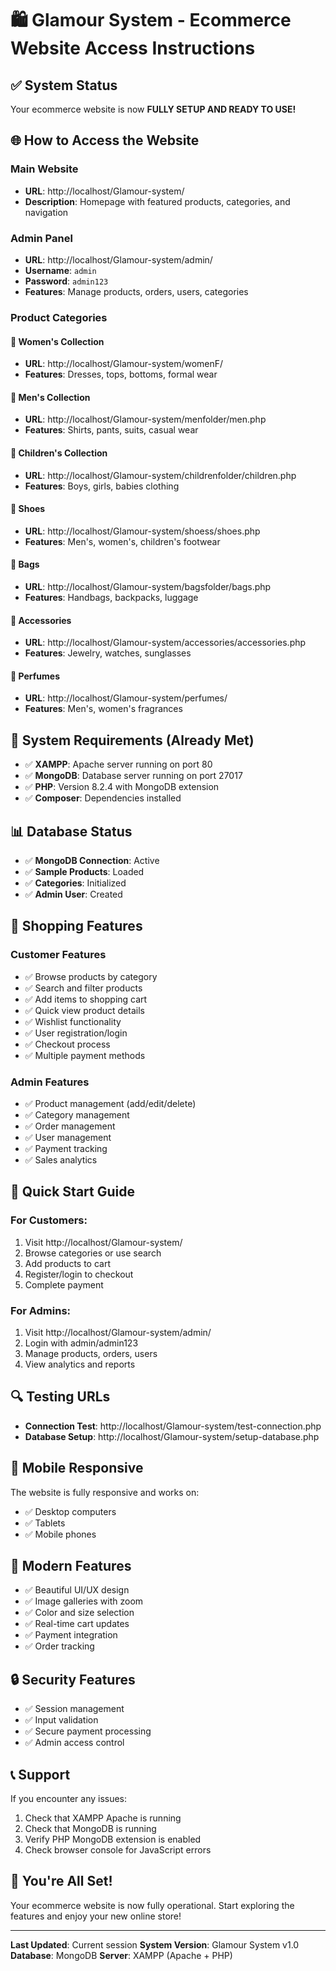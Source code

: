 # 🛍️ Glamour System - Ecommerce Website Access Instructions

## ✅ System Status
Your ecommerce website is now **FULLY SETUP AND READY TO USE!**

## 🌐 How to Access the Website

### **Main Website**
- **URL**: http://localhost/Glamour-system/
- **Description**: Homepage with featured products, categories, and navigation

### **Admin Panel**
- **URL**: http://localhost/Glamour-system/admin/
- **Username**: `admin`
- **Password**: `admin123`
- **Features**: Manage products, orders, users, categories

### **Product Categories**

#### 👗 Women's Collection
- **URL**: http://localhost/Glamour-system/womenF/
- **Features**: Dresses, tops, bottoms, formal wear

#### 👔 Men's Collection  
- **URL**: http://localhost/Glamour-system/menfolder/men.php
- **Features**: Shirts, pants, suits, casual wear

#### 👶 Children's Collection
- **URL**: http://localhost/Glamour-system/childrenfolder/children.php
- **Features**: Boys, girls, babies clothing

#### 👠 Shoes
- **URL**: http://localhost/Glamour-system/shoess/shoes.php
- **Features**: Men's, women's, children's footwear

#### 👜 Bags
- **URL**: http://localhost/Glamour-system/bagsfolder/bags.php
- **Features**: Handbags, backpacks, luggage

#### 💍 Accessories
- **URL**: http://localhost/Glamour-system/accessories/accessories.php
- **Features**: Jewelry, watches, sunglasses

#### 🌸 Perfumes
- **URL**: http://localhost/Glamour-system/perfumes/
- **Features**: Men's, women's fragrances

## 🔧 System Requirements (Already Met)

- ✅ **XAMPP**: Apache server running on port 80
- ✅ **MongoDB**: Database server running on port 27017
- ✅ **PHP**: Version 8.2.4 with MongoDB extension
- ✅ **Composer**: Dependencies installed

## 📊 Database Status

- ✅ **MongoDB Connection**: Active
- ✅ **Sample Products**: Loaded
- ✅ **Categories**: Initialized
- ✅ **Admin User**: Created

## 🛒 Shopping Features

### **Customer Features**
- ✅ Browse products by category
- ✅ Search and filter products
- ✅ Add items to shopping cart
- ✅ Quick view product details
- ✅ Wishlist functionality
- ✅ User registration/login
- ✅ Checkout process
- ✅ Multiple payment methods

### **Admin Features**
- ✅ Product management (add/edit/delete)
- ✅ Category management
- ✅ Order management
- ✅ User management
- ✅ Payment tracking
- ✅ Sales analytics

## 🚀 Quick Start Guide

### **For Customers:**
1. Visit http://localhost/Glamour-system/
2. Browse categories or use search
3. Add products to cart
4. Register/login to checkout
5. Complete payment

### **For Admins:**
1. Visit http://localhost/Glamour-system/admin/
2. Login with admin/admin123
3. Manage products, orders, users
4. View analytics and reports

## 🔍 Testing URLs

- **Connection Test**: http://localhost/Glamour-system/test-connection.php
- **Database Setup**: http://localhost/Glamour-system/setup-database.php

## 📱 Mobile Responsive

The website is fully responsive and works on:
- ✅ Desktop computers
- ✅ Tablets
- ✅ Mobile phones

## 🎨 Modern Features

- ✅ Beautiful UI/UX design
- ✅ Image galleries with zoom
- ✅ Color and size selection
- ✅ Real-time cart updates
- ✅ Payment integration
- ✅ Order tracking

## 🔒 Security Features

- ✅ Session management
- ✅ Input validation
- ✅ Secure payment processing
- ✅ Admin access control

## 📞 Support

If you encounter any issues:
1. Check that XAMPP Apache is running
2. Check that MongoDB is running
3. Verify PHP MongoDB extension is enabled
4. Check browser console for JavaScript errors

## 🎉 You're All Set!

Your ecommerce website is now fully operational. Start exploring the features and enjoy your new online store!

---

**Last Updated**: Current session
**System Version**: Glamour System v1.0
**Database**: MongoDB
**Server**: XAMPP (Apache + PHP)

